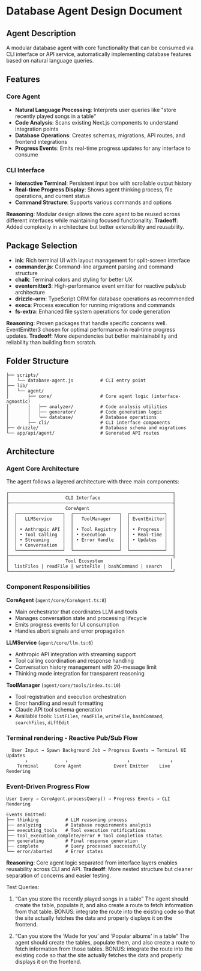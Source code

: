 # Database Agent Design Document

## Agent Description
A modular database agent with core functionality that can be consumed via CLI interface or API service, automatically implementing database features based on natural language queries.

## Features
### Core Agent
- **Natural Language Processing**: Interprets user queries like "store recently played songs in a table"
- **Code Analysis**: Scans existing Next.js components to understand integration points
- **Database Operations**: Creates schemas, migrations, API routes, and frontend integrations
- **Progress Events**: Emits real-time progress updates for any interface to consume

### CLI Interface
- **Interactive Terminal**: Persistent input box with scrollable output history
- **Real-time Progress Display**: Shows agent thinking process, file operations, and current status
- **Command Structure**: Supports various commands and options


**Reasoning**: Modular design allows the core agent to be reused across different interfaces while maintaining focused functionality. **Tradeoff**: Added complexity in architecture but better extensibility and reusability.

## Package Selection
- **ink**: Rich terminal UI with layout management for split-screen interface
- **commander.js**: Command-line argument parsing and command structure
- **chalk**: Terminal colors and styling for better UX
- **eventemitter3**: High-performance event emitter for reactive pub/sub architecture
- **drizzle-orm**: TypeScript ORM for database operations as recommended
- **execa**: Process execution for running migrations and commands
- **fs-extra**: Enhanced file system operations for code generation

**Reasoning**: Proven packages that handle specific concerns well. EventEmitter3 chosen for optimal performance in real-time progress updates. **Tradeoff**: More dependencies but better maintainability and reliability than building from scratch.

## Folder Structure
```
├── scripts/
│   └── database-agent.js          # CLI entry point
├── lib/
│   └── agent/
│       ├── core/                  # Core agent logic (interface-agnostic)
│       │   ├── analyzer/          # Code analysis utilities
│       │   ├── generator/         # Code generation logic
│       │   └── database/          # Database operations
│       ├── cli/                   # CLI interface components
├── drizzle/                       # Database schema and migrations
└── app/api/agent/                 # Generated API routes
```

## Architecture

### Agent Core Architecture

The agent follows a layered architecture with three main components:

```
┌─────────────────────────────────────────────────────────────┐
│                     CLI Interface                           │
├─────────────────────────────────────────────────────────────┤
│                     CoreAgent                               │
│  ┌─────────────────┐  ┌─────────────────┐  ┌─────────────┐  │
│  │   LLMService    │  │   ToolManager   │  │ EventEmitter│  │
│  │                 │  │                 │  │             │  │
│  │ • Anthropic API │  │ • Tool Registry │  │ • Progress  │  │
│  │ • Tool Calling  │  │ • Execution     │  │ • Real-time │  │
│  │ • Streaming     │  │ • Error Handle  │  │ • Updates   │  │
│  │ • Conversation  │  │                 │  │             │  │
│  └─────────────────┘  └─────────────────┘  └─────────────┘  │
├─────────────────────────────────────────────────────────────┤
│                     Tool Ecosystem                         │
│  listFiles | readFile | writeFile | bashCommand | search   │
└─────────────────────────────────────────────────────────────┘
```

### Component Responsibilities

**CoreAgent** (`agent/core/CoreAgent.ts:8`)
- Main orchestrator that coordinates LLM and tools
- Manages conversation state and processing lifecycle
- Emits progress events for UI consumption
- Handles abort signals and error propagation

**LLMService** (`agent/core/llm.ts:6`)
- Anthropic API integration with streaming support
- Tool calling coordination and response handling
- Conversation history management with 20-message limit
- Thinking mode integration for transparent reasoning

**ToolManager** (`agent/core/tools/index.ts:10`)
- Tool registration and execution orchestration
- Error handling and result formatting
- Claude API tool schema generation
- Available tools: `listFiles`, `readFile`, `writeFile`, `bashCommand`, `searchFiles`, `diffEdit`

### Terminal rendering - Reactive Pub/Sub Flow

```
  User Input → Spawn Background Job → Progress Events → Terminal UI Updates
       ↓              ↓                      ↓               ↓
    Terminal      Core Agent            Event Emitter    Live Rendering
```

### Event-Driven Progress Flow

```
User Query → CoreAgent.processQuery() → Progress Events → CLI Rendering

Events Emitted:
├── thinking          # LLM reasoning process
├── analyzing         # Database requirements analysis  
├── executing_tools   # Tool execution notifications
├── tool_execution_complete/error # Tool completion status
├── generating        # Final response generation
├── complete          # Query processed successfully
└── error/aborted     # Error states
```

**Reasoning**: Core agent logic separated from interface layers enables reusability across CLI and API. **Tradeoff**: More nested structure but cleaner separation of concerns and easier testing.

Test Queries:
1. “Can you store the recently played songs in a table”
  The agent should create the table, populate it, and also create a route to fetch information from that table. 
  BONUS: integrate the route into the existing code so that the site actually fetches the data and properly displays it on the frontend.

2. “Can you store the ‘Made for you’ and ‘Popular albums’ in a table”
  The agent should create the tables, populate them, and also create a route to fetch information from those tables.
  BONUS: integrate the route into the existing code so that the site actually fetches the data and properly displays it on the frontend.
